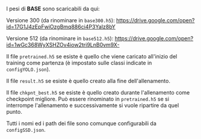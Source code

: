 I pesi di **BASE** sono scaricabili da qui: 

Versione 300 (da rinominare in `base300.h5`): 
https://drive.google.com/open?id=17G1J4zEpFwiOzgBmq886ci4P3YaIz8bY

Versione 512 (da rinominare in `base512.h5`):
https://drive.google.com/open?id=1wGc368WyXSHZOv4iow2tri9LnB0vm9X-


Il file `pretrained.h5` se esiste è quello che viene caricato all'inizio del training come partenza (è impostato sulle classi indicate in `configYOLO.json`).

Il file `result.h5` se esiste è quello creato alla fine dell'allenamento.

Il file `chkpnt_best.h5` se esiste è quello creato durante l'allenamento come checkpoint migliore. Può essere rinominato in `pretrained.h5` se si interrompe l'allenamento e successivamente si vuole ripartire da quel punto.

Tutti i nomi ed i path dei file sono comunque configurabili da `configSSD.json`.


